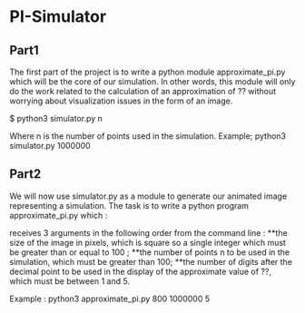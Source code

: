 # PI-Simulator

## Part1 
The first part of the project is to write a python module approximate_pi.py which will be the core of our simulation. 
In other words, this module will only do the work related to the calculation of an approximation of ?? without worrying about visualization issues in the form of an image.

$ python3 simulator.py n

Where n is the number of points used in the simulation. Example; python3 simulator.py 1000000


## Part2

We will now use simulator.py as a module to generate our animated image representing a simulation. The task is to write a python program approximate_pi.py which :

receives 3 arguments in the following order from the command line :
**the size of the image in pixels, which is square so a single integer which must be greater than or equal to 100 ;
**the number of points n to be used in the simulation, which must be greater than 100;
**the number of digits after the decimal point to be used in the display of the approximate value of ??, which must be between 1 and 5.

Example : python3 approximate_pi.py 800 1000000 5




